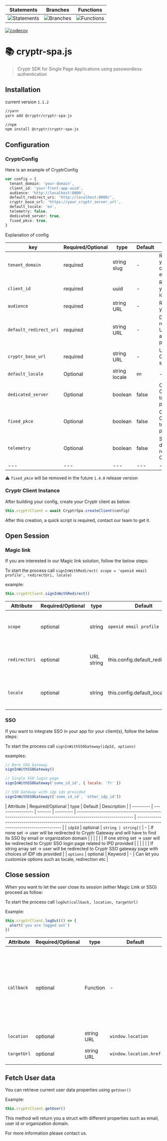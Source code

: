 | Statements                                                                            | Branches                                                                       | Functions                                                                           |
| ------------------------------------------------------------------------------------- | ------------------------------------------------------------------------------ | ----------------------------------------------------------------------------------- |
| ![Statements](https://img.shields.io/badge/statements-84.79%25-yellow.svg?style=flat) | ![Branches](https://img.shields.io/badge/branches-66.57%25-red.svg?style=flat) | ![Functions](https://img.shields.io/badge/functions-89.37%25-yellow.svg?style=flat) |

[![codecov](https://codecov.io/gh/cryptr-auth/cryptr-spa-js/branch/master/graph/badge.svg?token=F21AODGJM4)](https://codecov.io/gh/cryptr-auth/cryptr-spa-js)

# 📚 cryptr-spa.js

> Cryptr SDK for Single Page Applications using passwordless authentication

## Installation

current version `1.1.2`

```bash
//yarn
yarn add @cryptr/cryptr-spa-js

//npm
npm install @cryptr/cryptr-spa-js
```

## Configuration

### CryptrConfig

Here is an example of CryptrConfig

```typescript
var config = {
  tenant_domain: 'your-domain',
  client_id: 'your-front-app-uuid',
  audience: 'http://localhost:8000',
  default_redirect_uri: 'http://localhost:8000/',
  cryptr_base_url: 'https://your_cryptr_server_url',
  default_locale: 'en',
  telemetry: false,
  dedicated_server: true,
  fixed_pkce: true,
}
```

Explanation of config

| key                    | Required/Optional | type          | Default | Description                                          |
| ---------------------- | ----------------- | ------------- | ------- | ---------------------------------------------------- |
| `tenant_domain`        | required          | string slug   | -       | Reference to your company entity                     |
| `client_id`            | required          | uuid          | -       | Reference to your front app id                       |
| `audience`             | required          | string URL    | -       | Root URL of your front app                           |
| `default_redirect_uri` | required          | string URL    | -       | Desired redirection URL after authentication process |
| `cryptr_base_url`      | required          | string URL    | -       | URL of your Cryptr service                           |
| `default_locale`       | Optional          | string locale | `en`    | -                                                    |
| `dedicated_server`     | Optional          | boolean       | false   | Contact Cryptr Team to set properly                  |
| `fixed_pkce`           | Optional          | boolean       | false   | Contact Cryptr Team to set properly                  |
| `telemetry`            | Optional          | boolean       | false   | Set to `true` if debug required with Cryptr Team     |
| ---                    | ---               | ---           | ---     | ---                                                  |

⚠️ `fixed_pkce` will be removed in the future `1.4.0` release version

### Cryptr Client Instance

After building your config, create your Cryptr client as below:

```js
this.cryptrClient = await CryptrSpa.createClient(config)
```

After this creation, a quick script is required, contact our team to get it.

## Open Session

### Magic link

If you are interested in our Magic link solution, follow the below steps:

To start the process call `signInWithRedirect( scope = 'openid email profile', redirectUri, locale)`

example:

```js
this.cryptrClient.signInWithRedirect()
```

| Attribute     | Required/Optional | type       | Default                          | Description                                            |
| ------------- | ----------------- | ---------- | -------------------------------- | ------------------------------------------------------ |
| `scope`       | optional          | string     | `openid email profile`           | Desired OAuth scopes for user session                  |
| `redirectUri` | optional          | URL string | this.config.default_redirect_uri | Desired redirect url if different as default in config |
| `locale`      | optional          | string     | this.config.default_locale       | Desired locale if different as default in config       |

### SSO

If you want to integrate SSO in your app for your client(s), follow the below steps:

To start the process call `signInWithSSOGateway(idpId, options)`

examples:

```js
// Bare SSO Gateway
signInWithSSOGateway()

// Single SSO login page
signInWithSSOGateway('some_id_id', { locale: 'fr' })

// SSO Gateway with idp ids provided
signInWithSSOGateway(['some_id_id', 'other_idp_id'])
```

| Attribute | Required/Optional | type    | Default   | Description                                                                                                |
| --------- | ----------------- | ------- | --------- | ---------------------------------------------------------------------------------------------------------- | ---------------------------------------------------------------------------------------------------------------------- |
| `idpId`   | optional          | `string | string[]` | -                                                                                                          | If none set -> user will be redirected to Cryptr Gateway and will have to find its SSO by email or organization domain |
|           |                   |         |           | If one string set -> user will be redirected to Cryptr SSO login page related to IPD provided              |
|           |                   |         |           | If string array set -> user will be redirected to Cryptr SSO gateway page with choices of IDP ids provided |
| `options` | optional          | Keyword | -         | Can let you customize options such as locale, redirection etc                                              |

## Close session

When you want to let the user close its session (either Magic Link or SSO) proceed as follow:

To start the process call `logOut(callback, location, targetUrl)`

Example:

```js
this.cryptrClient.logOut(() => {
  alert('you are logged out')
})
```

| Attribute   | Required/Optional | type       | Default                | Description                                                                                                        |
| ----------- | ----------------- | ---------- | ---------------------- | ------------------------------------------------------------------------------------------------------------------ |
| `callback`  | optional          | Function   | -                      | Process to be called after log out process, ⚠️ Only available in Magic link process due to Redirect process in SSO |
| `location`  | optional          | string URL | `window.location`      | Current location                                                                                                   |
| `targetUrl` | optional          | string URL | `window.location.href` | URL after Log out process                                                                                          |

## Fetch User data

You can retrieve current user data properties using `getUser()`

Example:

```js
this.cryptrClient.getUser()
```

This method will return you a struct with different properties such as email, user id or organization domain.

For more information please contact us.
